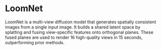 # LoomNet
LoomNet is a multi-view diffusion model that generates spatially consistent images from a single input image. It builds a shared latent space by splatting and fusing view-specific features onto orthogonal planes. These fused planes are used to render 16 high-quality views in 15 seconds, outperforming prior methods.
